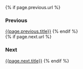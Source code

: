 <div class="flex-panel">
  <div class = 'cohabit'>
    {% if page.previous.url %}
      <h3>Previous</h3>
      <a class="previous lively" href="{{site.baseurl}}/{{page.previous.url}}"><i class = 'icon icon-back'></i>{{page.previous.title}}</a>
    {% endif %}
  </div>
  <div class = 'cohabit'>
    {% if page.next.url %}
      <h3>Next</h3>
      <a class="next mark" href="{{site.baseurl}}/{{page.next.url}}">{{page.next.title}}<i class = 'icon icon-arrow'></i></a>
    {% endif %}
  </div>
</div>
